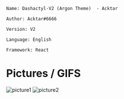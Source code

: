 ```
Name: Dashactyl-V2 (Argon Theme)  - Acktar

Author: Acktar#6666

Version: V2

Language: English

Framework: React
```
# Pictures / GIFS
![picture1](https://public.acktar.codes/chrome_yBQ9iGFBvJ.png)
![picture2](https://public.acktar.codes/chrome_qmEdJXfuRM.png)
